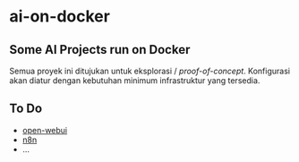 # ai-on-docker

Some AI Projects run on Docker
------------------------------

Semua proyek ini ditujukan untuk eksplorasi / _proof-of-concept_.
Konfigurasi akan diatur dengan kebutuhan minimum infrastruktur yang
tersedia.

## To Do

* [open-webui](open-webui/README.md)
* [n8n](n8n/README.md)
* ... 
